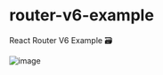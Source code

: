 # router-v6-example
React Router V6 Example 🗃

![image](https://res.cloudinary.com/dj5iihhqv/image/upload/v1654623509/Kapture_2022-06-07_at_18.35.52-min_jsoh9z.gif)